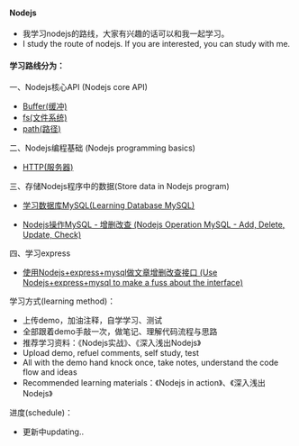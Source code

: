 #### Nodejs

- 我学习nodejs的路线，大家有兴趣的话可以和我一起学习。
- I study the route of nodejs. If you are interested, you can study with me.

#### 学习路线分为：

一、Nodejs核心API (Nodejs core API)
 - [Buffer(缓冲)](https://github.com/liangfengbo/learning-nodejs/tree/master/nodejs-api/buffer)
 - [fs(文件系统)](https://github.com/liangfengbo/learning-nodejs/tree/master/nodejs-api/fs)
 - [path(路径)](https://github.com/liangfengbo/learning-nodejs/tree/master/nodejs-api/path)
 
二、Nodejs编程基础 (Nodejs programming basics)
 - [HTTP(服务器)](https://github.com/liangfengbo/learning-nodejs/tree/master/nodejs-api/http)

三、存储Nodejs程序中的数据(Store data in Nodejs program)
 - [学习数据库MySQL(Learning Database MySQL)](https://github.com/liangfengbo/frontend/issues/20)
 
 - [ Nodejs操作MySQL - 增删改查 (Nodejs Operation MySQL - Add, Delete, Update, Check) ](https://github.com/liangfengbo/learning-nodejs/tree/master/nodejs-mysql)

四、学习express
 - [使用Nodejs+express+mysql做文章增删改查接口 (Use Nodejs+express+mysql to make a fuss about the interface)](https://github.com/liangfengbo/learning-nodejs/tree/master/nodejs-express-mysql/server)

学习方式(learning method)：

- 上传demo，加油注释，自学学习、测试
- 全部跟着demo手敲一次，做笔记、理解代码流程与思路
- 推荐学习资料：《Nodejs实战》、《深入浅出Nodejs》
- Upload demo, refuel comments, self study, test
- All with the demo hand knock once, take notes, understand the code flow and ideas
- Recommended learning materials：《Nodejs in action》、《深入浅出Nodejs》


进度(schedule)：
 - 更新中updating..
